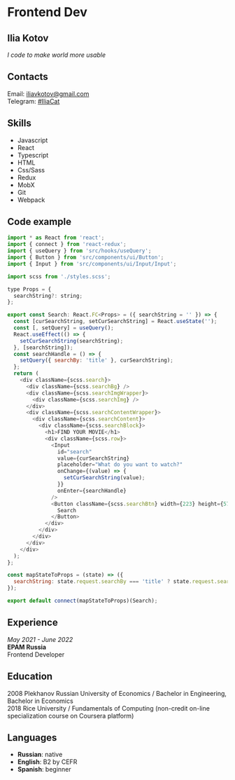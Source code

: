 # Frontend Dev
## Ilia Kotov
*I code to make world more usable*  
## Contacts
Email: [iliavkotov@gmail.com](mailto:iliavkotov@gmail.com)\
Telegram: [#IliaCat](https://t.me/IliaCat)
## Skills
* Javascript
* React
* Typescript
* HTML
* Css/Sass
* Redux
* MobX
* Git
* Webpack
## Code example
```javascript
import * as React from 'react';
import { connect } from 'react-redux';
import { useQuery } from 'src/hooks/useQuery';
import { Button } from 'src/components/ui/Button';
import { Input } from 'src/components/ui/Input/Input';

import scss from './styles.scss';

type Props = {
  searchString?: string;
};

export const Search: React.FC<Props> = ({ searchString = '' }) => {
  const [curSearchString, setCurSearchString] = React.useState('');
  const [, setQuery] = useQuery();
  React.useEffect(() => {
    setCurSearchString(searchString);
  }, [searchString]);
  const searchHandle = () => {
    setQuery({ searchBy: 'title' }, curSearchString);
  };
  return (
    <div className={scss.search}>
      <div className={scss.searchBg} />
      <div className={scss.searchImgWrapper}>
        <div className={scss.searchImg} />
      </div>
      <div className={scss.searchContentWrapper}>
        <div className={scss.searchContent}>
          <div className={scss.searchBlock}>
            <h1>FIND YOUR MOVIE</h1>
            <div className={scss.row}>
              <Input
                id="search"
                value={curSearchString}
                placeholder="What do you want to watch?"
                onChange={(value) => {
                  setCurSearchString(value);
                }}
                onEnter={searchHandle}
              />
              <Button className={scss.searchBtn} width={223} height={57} type="filled" onClick={searchHandle}>
                Search
              </Button>
            </div>
          </div>
        </div>
      </div>
    </div>
  );
};

const mapStateToProps = (state) => ({
  searchString: state.request.searchBy === 'title' ? state.request.search : '',
});

export default connect(mapStateToProps)(Search);
```
## Experience
*May 2021 - June 2022*\
**EPAM Russia**\
Frontend Developer
## Education
2008 Plekhanov Russian University of Economics /  Bachelor in Engineering, Bachelor in Economics\
2018 Rice University / Fundamentals of Computing (non-credit on-line specialization course on Coursera platform)
## Languages
* **Russian**: native
* **English**: B2 by CEFR
* **Spanish**: beginner